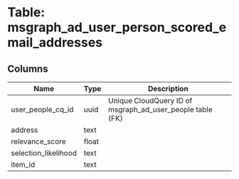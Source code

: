 
# Table: msgraph_ad_user_person_scored_email_addresses

## Columns
| Name        | Type           | Description  |
| ------------- | ------------- | -----  |
|user_people_cq_id|uuid|Unique CloudQuery ID of msgraph_ad_user_people table (FK)|
|address|text||
|relevance_score|float||
|selection_likelihood|text||
|item_id|text||
